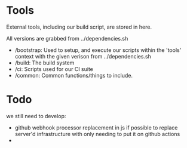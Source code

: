# Tools 

External tools, including our build script, are stored in here.

All versions are grabbed from ../dependencies.sh

- /bootstrap: Used to setup, and execute our scripts within the 'tools' context with the given verison from ../dependencies.sh
- /build: The build system
- /ci: Scripts used for our CI suite
- /common: Common functions/things to include.

# Todo

we still need to develop:

- github webhook processor replacement in js if possible to replace server'd infrastructure with only needing to put it on github actions
- 
